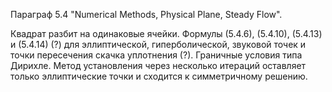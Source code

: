 Параграф 5.4 "Numerical Methods, Physical Plane, Steady Flow".

Квадрат разбит на одинаковые ячейки. Формулы (5.4.6), (5.4.10), (5.4.13) и (5.4.14) (?) для эллиптической, гиперболической, звуковой точек и точки пересечения скачка уплотнения (?). Граничные условия типа Дирихле. Метод установления через несколько итераций оставляет только эллиптические точки и сходится к симметричному решению.